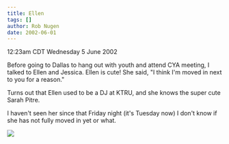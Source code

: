```yaml
---
title: Ellen
tags: []
author: Rob Nugen
date: 2002-06-01
---
```


<title></title>
<p class=date>12:23am CDT Wednesday 5 June 2002</p>

<p>Before going to Dallas to hang out with youth and attend CYA
meeting, I talked to Ellen and Jessica. Ellen is cute!  She said, "I
think I'm moved in next to you for a reason."</p>

<p>Turns out that Ellen used to be a DJ at KTRU, and she knows the
super cute Sarah Pitre.</p>

<p>I haven't seen her since that Friday night (it's Tuesday now) I
don't know if she has not fully moved in yet or what.</p>

<p><img src='/images/rob/wL-ROB.gif'/></p>

